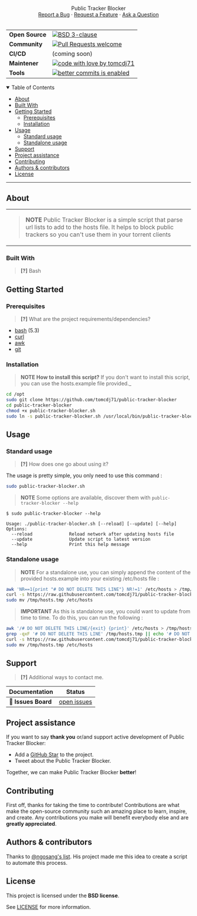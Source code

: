 <h1 align="center">
  <a href="https://github.com/tomcdj71/public-tracker-blocker">
    <!-- Please provide path to your logo here -->
  </a>
</h1>

<div align="center">
  Public Tracker Blocker
  <br />
  <a href="https://github.com/tomcdj71/public-tracker-blocker/issues/new?assignees=&labels=bug&template=01_BUG_REPORT.md&title=bug%3A+">Report a Bug</a>
   · 
  <a href="https://github.com/tomcdj71/public-tracker-blocker/issues/new?assignees=&labels=enhancement&template=02_FEATURE_REQUEST.md&title=feat%3A+">Request a Feature</a>
   · <a href="https://github.com/tomcdj71/public-tracker-blocker/discussions">Ask a Question</a>
</div>

<div align="center">
<br />


|  | |
|---|---|
| **Open&#160;Source** | [![BSD 3-clause](https://img.shields.io/badge/License-BSD%203--Clause-blue.svg)](https://github.com/tomcdj71/public-tracker-blocker/blob/main/LICENSE) |
| **Community** | [![Pull Requests welcome](https://img.shields.io/badge/PRs-welcome-ff69b4.svg?style=flat-square)](https://github.com/tomcdj71/public-tracker-blocker/issues?q=is%3Aissue+is%3Aopen+label%3A%22help+wanted%22)  |
| **CI/CD** | (coming soon)  |
| **Maintener** | [![code with love by tomcdj71](https://img.shields.io/badge/%3C%2F%3E%20with%20%E2%99%A5%20by-tomcdj71-ff1414.svg?style=flat-square)](https://github.com/tomcdj71) |
| **Tools** | [![better commits is enabled](https://img.shields.io/badge/better--commits-enabled?style=for-the-badge&logo=git&color=a6e3a1&logoColor=D9E0EE&labelColor=302D41)](https://github.com/Everduin94/better-commits) |

</div>

<details open="open">
<summary>Table of Contents</summary>

- [About](#about)
- [Built With](#built-with)
- [Getting Started](#getting-started)
  - [Prerequisites](#prerequisites)
  - [Installation](#installation)
- [Usage](#usage)
  - [Standard usage](#standard-usage)
  - [Standalone usage](#standalone-usage)
- [Support](#support)
- [Project assistance](#project-assistance)
- [Contributing](#contributing)
- [Authors & contributors](#authors--contributors)
- [License](#license)

</details>

---

## About

<table><tr><td>

> **NOTE**
> Public Tracker Blocker is a simple script that parse url lists to add to the hosts file. It helps to block public trackers so you can't use them in your torrent clients

</td></tr></table>

### Built With

> **[?]**
> Bash

## Getting Started

### Prerequisites

> **[?]**
> What are the project requirements/dependencies?

- [bash] (5.3)
- [curl]
- [awk]
- [git]

[bash]: https://tracker.debian.org/pkg/bash
[curl]: https://tracker.debian.org/pkg/curl
[awk]: https://packages.debian.org/fr/bullseye/awk
[git]: https://tracker.debian.org/pkg/git
### Installation

> **NOTE**
> **How to install this script?**
> If you don't want to install this script, you can use the hosts.example file provided._

```bash
cd /opt
sudo git clone https://github.com/tomcdj71/public-tracker-blocker
cd public-tracker-blocker
chmod +x public-tracker-blocker.sh
sudo ln -s public-tracker-blocker.sh /usr/local/bin/public-tracker-blocker
```

## Usage

### Standard usage
> **[?]**
> How does one go about using it?

The usage is pretty simple, you only need to use this command :
```bash
sudo public-tracker-blocker.sh
```


> **NOTE**
> Some options are available, discover them with `public-tracker-blocker --help`
```console
$ sudo public-tracker-blocker --help

Usage: ./public-tracker-blocker.sh [--reload] [--update] [--help]
Options:
  --reload              Reload network after updating hosts file
  --update              Update script to latest version
  --help                Print this help message
```


### Standalone usage

> **NOTE**
> For a standalone use, you can simply append the content of the provided hosts.example into your existing /etc/hosts file : 

```bash
awk 'NR==1{print "# DO NOT DELETE THIS LINE"} NR!=1' /etc/hosts > /tmp/hosts.tmp
curl -s https://raw.githubusercontent.com/tomcdj71/public-tracker-blocker/main/hosts.example >> /tmp/hosts.tmp
sudo mv /tmp/hosts.tmp /etc/hosts
```

> **IMPORTANT**
> As this is standalone use, you could want to update from time to time.
> To do this, you can run the following :
```bash
awk '/# DO NOT DELETE THIS LINE/{exit} {print}' /etc/hosts > /tmp/hosts.tmp
grep -qxF '# DO NOT DELETE THIS LINE' /tmp/hosts.tmp || echo '# DO NOT DELETE THIS LINE' >> /tmp/hosts.tmp
curl -s https://raw.githubusercontent.com/tomcdj71/public-tracker-blocker/main/hosts.example >> /tmp/hosts.tmp
sudo mv /tmp/hosts.tmp /etc/hosts
```

## Support

> **[?]**
> Additional ways to contact me.

| Documentation              | Status                                                         |
| -------------------------- | -------------------------------------------------------------- |
| :bug: **Issues Board** | [open issues](https://github.com/tomcdj71/public-tracker-blocker/issues) |

## Project assistance

If you want to say **thank you** or/and support active development of Public Tracker Blocker:

- Add a [GitHub Star](https://github.com/tomcdj71/public-tracker-blocker) to the project.
- Tweet about the Public Tracker Blocker.

Together, we can make Public Tracker Blocker **better**!

## Contributing

First off, thanks for taking the time to contribute! Contributions are what make the open-source community such an amazing place to learn, inspire, and create. Any contributions you make will benefit everybody else and are **greatly appreciated**.

## Authors & contributors

Thanks to [@ngosang's list](https://github.com/ngosang/trackerslist). His project made me this idea to create a script to automate this process.

## License

This project is licensed under the **BSD license**.

See [LICENSE](LICENSE) for more information.
